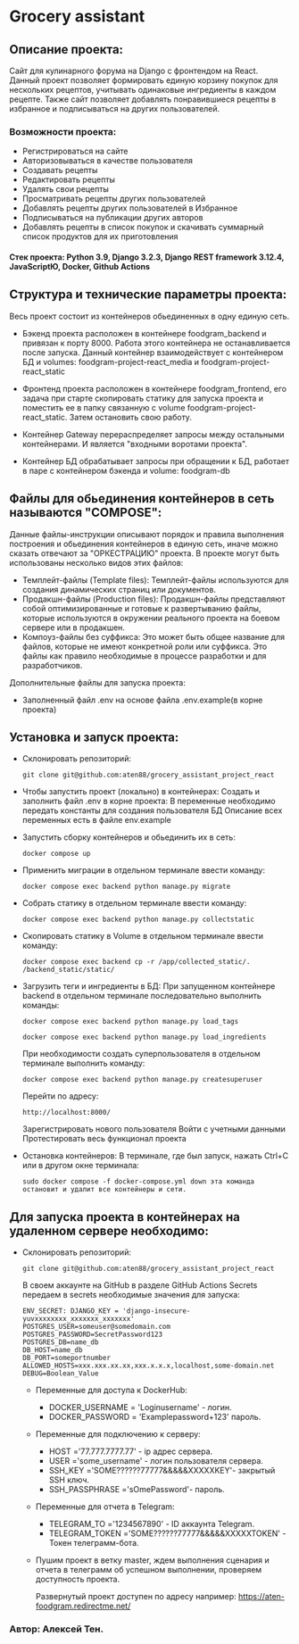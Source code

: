 # Grocery assistant
## Описание проекта:
Сайт для кулинарного форума на Django с фронтендом на React. Данный проект позволяет формировать единую корзину покупок для нескольких рецептов, учитывать одинаковые ингредиенты в каждом рецепте. Также сайт позволяет добавлять понравившиеся рецепты в избранное и подписываться на других пользователей.
### Возможности проекта:
- Регистрироваться на сайте
- Авторизовываться в качестве пользователя
- Создавать рецепты
- Редактировать рецепты
- Удалять свои рецепты
- Просматривать рецепты других пользователей
- Добавлять рецепты других пользователей в Избранное
- Подписываться на публикации других авторов
- Добавлять рецепты в список покупок и скачивать суммарный список продуктов для их приготовления

#### Cтек проекта: Python 3.9, Django 3.2.3, Django REST framework 3.12.4, JavaScriptЮ, Docker, Github Actions

## Структура и технические параметры проекта:
  Весь проект состоит из контейнеров обьединенных в одну единую сеть.
  - Бэкенд проекта расположен в контейнере foodgram_backend и привязан к порту 8000. 
    Работа этого контейнера не останавливается после запуска.
    Данный контейнер взаимодействует с контейнером БД и volumes: foodgram-project-react_media и foodgram-project-react_static

  - Фронтенд проекта расположен в контейнере foodgram_frontend, его задача при старте скопировать статику для запуска проекта
    и поместить ее в папку связанную с volume foodgram-project-react_static. Затем остановить свою работу.

  - Контейнер Gateway перераспределяет запросы между остальными контейнерами. И является "входными воротами проекта".

  - Контейнер БД обрабатывает запросы при обращении к БД, работает в паре с контейнером бэкенда и volume: foodgram-db

  ## Файлы для обьединения контейнеров в сеть называются "COMPOSE":
  Данные файлы-инструкции описывают порядок и правила выполнения построения и обьединения контейнеров в единую сеть,
  иначе можно сказать отвечают за "ОРКЕСТРАЦИЮ" проекта. В проекте могут быть использованы несколько видов этих файлов:
   - Темплейт-файлы (Template files): Темплейт-файлы используются для создания динамических страниц или документов.
   - Продакшн-файлы (Production files): Продакшн-файлы представляют собой оптимизированные и готовые к развертыванию файлы, 
     которые используются в окружении реального проекта на боевом сервере или в продакшен.
   - Компоуз-файлы без суффикса: Это может быть общее название для файлов, которые не имеют конкретной роли или суффикса.
     Это файлы как правило необходимые в процессе разработки и для разработчиков.

  Дополнительные файлы для запуска проекта:
   - Заполненный файл .env на основе файла .env.example(в корне проекта)

## Установка и запуск проекта:
- Склонировать репозиторий:
  ```
  git clone git@github.com:aten88/grocery_assistant_project_react
  ```

- Чтобы запустить проект (локально) в контейнерах:
    Создать и заполнить файл .env в корне проекта:
      В переменные необходимо передать константы для создания пользователя БД
      Описание всех переменных есть в файле env.example

- Запустить сборку контейнеров и обьединить их в сеть:
  ```
  docker compose up
  ```
- Применить миграции в отдельном терминале ввести команду:
  ```
  docker compose exec backend python manage.py migrate
  ```
- Собрать статику в отдельном терминале ввести команду:
  ```
  docker compose exec backend python manage.py collectstatic
  ```
- Скопировать статику в Volume в отдельном терминале ввести команду:
  ```
  docker compose exec backend cp -r /app/collected_static/. /backend_static/static/
  ```
- Загрузить теги и ингредиенты в БД:
  При запущенном контейнере backend в отдельном терминале последовательно выполнить команды:
  ```
  docker compose exec backend python manage.py load_tags
  ```
  ```
  docker compose exec backend python manage.py load_ingredients
  ```
  При необходимости создать суперпользователя в отдельном терминале выполнить команду:
  ```
  docker compose exec backend python manage.py createsuperuser
  ```
  Перейти по адресу:
  ```
  http://localhost:8000/
  ```
    Зарегистрировать нового пользователя
    Войти с учетными данными
    Протестировать весь функционал проекта
 - Остановка контейнеров:
      В терминале, где был запуск, нажать Ctrl+С или в другом окне терминала:
   ```
   sudo docker compose -f docker-compose.yml down эта команда остановит и удалит все контейнеры и сети.
   ```
  
## Для запуска проекта в контейнерах на удаленном сервере необходимо:
- Склонировать репозиторий:
  ```
  git clone git@github.com:aten88/grocery_assistant_project_react
  ```
  В своем аккаунте на GitHub в разделе GitHub Actions Secrets передаем в secrets необходимые значения для запуска:
  ```
  ENV_SECRET: DJANGO_KEY = 'django-insecure-yuvxxxxxxxx_xxxxxxx_xxxxxxx'
  POSTGRES_USER=someuser@somedomain.com
  POSTGRES_PASSWORD=SecretPassword123
  POSTGRES_DB=name_db
  DB_HOST=name_db
  DB_PORT=someportnumber
  ALLOWED_HOSTS=xxx.xxx.xx.xx,xxx.x.x.x,localhost,some-domain.net
  DEBUG=Boolean_Value
  ```
  - Переменные для доступа к DockerHub:
    - DOCKER_USERNAME = 'Loginusername' - логин.
    - DOCKER_PASSWORD = 'Examplepassword+123' пароль.

  - Переменные для подключению к серверу:
    - HOST ='77.777.7777.77' - ip адрес сервера.
    - USER ='some_username' - логин пользователя сервера.
    - SSH_KEY ='SOME??????77777&&&&&XXXXXKEY'- закрытый SSH ключ.
    - SSH_PASSPHRASE ='sOmePassword'- пароль.

  - Переменные для отчета в Telegram:
    - TELEGRAM_TO ='1234567890' - ID аккаунта Telegram.
    - TELEGRAM_TOKEN ='SOME??????77777&&&&&XXXXXTOKEN' - Токен телеграмм-бота.

  - Пушим проект в ветку master, ждем выполнения сценария и 
  отчета в телеграмм об успешном выполнении, проверяем доступность проекта.

    Развернутый проект доступен по адресу например: https://aten-foodgram.redirectme.net/

### Автор: Алексей Тен.
